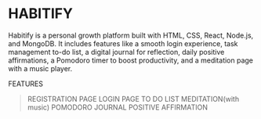 # HABITIFY
Habitify is a personal growth platform built with HTML, CSS, React, Node.js, and MongoDB.  It includes features like a smooth login experience, task management to-do list, a digital journal for reflection, daily positive affirmations, a Pomodoro timer to boost productivity, and a meditation page with a music player.

FEATURES 

> REGISTRATION PAGE
> LOGIN PAGE
> TO DO LIST
> MEDITATION(with music)
> POMODORO
> JOURNAL
> POSITIVE AFFIRMATION


